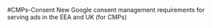 #CMPs-Consent
New Google consent management requirements for serving ads in the EEA and UK (for CMPs) 
